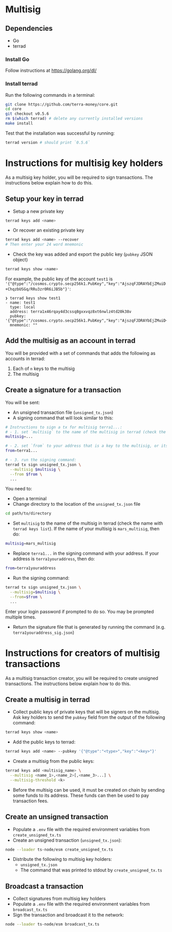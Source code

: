 # Multisig

## Dependencies

- Go
- terrad

### Install Go

Follow instructions at https://golang.org/dl/

### Install terrad

Run the following commands in a terminal:

```sh
git clone https://github.com/terra-money/core.git
cd core
git checkout v0.5.6
rm $(which terrad) # delete any currently installed versions
make install
```

Test that the installation was successful by running:

```sh
terrad version # should print `0.5.6`
```

# Instructions for multisig key holders

As a multisig key holder, you will be required to sign transactions.
The instructions below explain how to do this.

## Setup your key in terrad

- Setup a new private key

```sh
terrad keys add <name>
```

- Or recover an existing private key

```sh
terrad keys add <name> --recover
# Then enter your 24 word mnemonic
```

- Check the key was added and export the public key (`pubkey` JSON object)

```sh
terrad keys show <name>
```

For example, the public key of the account `test1` is `'{"@type":"/cosmos.crypto.secp256k1.PubKey","key":"AjszqFJDRAYbEjZMuiD+ChqzbUSGq/RRu3zr0R6iJB5b"}'`:

```console
❯ terrad keys show test1
- name: test1
  type: local
  address: terra1x46rqay4d3cssq8gxxvqz8xt6nwlz4td20k38v
  pubkey: '{"@type":"/cosmos.crypto.secp256k1.PubKey","key":"AjszqFJDRAYbEjZMuiD+ChqzbUSGq/RRu3zr0R6iJB5b"}'
  mnemonic: ""
```

## Add the multisig as an account in terrad

You will be provided with a set of commands that adds the following as accounts in terrad:
1. Each of `n` keys to the multisig
2. The multisig

## Create a signature for a transaction

You will be sent:
- An unsigned transaction file (`unsigned_tx.json`)
- A signing command that will look similar to this:

```sh
# Instructions to sign a tx for multisig terra1...:
# - 1. set `multisig` to the name of the multisig in terrad (check the name with `terrad keys list`):
multisig=...

# - 2. set `from` to your address that is a key to the multisig, or its name in terrad:
from=terra1...

# - 3. run the signing command:
terrad tx sign unsigned_tx.json \
  --multisig $multisig \
  --from $from \
  ...
```

You need to:
- Open a terminal
- Change directory to the location of the `unsigned_tx.json` file

```sh
cd path/to/directory
```

- Set `multisig` to the name of the multisig in terrad (check the name with `terrad keys list`). If the name of your multisig is `mars_multisig`, then do:

```sh
multisig=mars_multisig
```

- Replace `terra1...` in the signing command with your address. If your address is `terra1youraddress`, then do:

```sh
from=terra1youraddress
```

- Run the signing command:

```sh
terrad tx sign unsigned_tx.json \
  --multisig=$multisig \
  --from=$from \
  ...
```

Enter your login password if prompted to do so. You may be prompted multiple times.

- Return the signature file that is generated by running the command (e.g. `terra1youraddress_sig.json`)

# Instructions for creators of multisig transactions

As a multisig transaction creator, you will be required to create unsigned transactions.
The instructions below explain how to do this.

## Create a multisig in terrad

- Collect public keys of private keys that will be signers on the multisig. Ask key holders to send the `pubkey` field from the output of the following command:

```sh
terrad keys show <name>
```

- Add the public keys to terrad:

```sh
terrad keys add <name> --pubkey '{"@type":"<type>","key":"<key>"}'
```

- Create a multisig from the public keys:

```sh
terrad keys add <multisig_name> \
  --multisig <name_1>,<name_2>[,<name_3>...] \
  --multisig-threshold <k>
```

- Before the multisig can be used, it must be created on chain by sending some funds to its address. These funds can then be used to pay transaction fees.

## Create an unsigned transaction

- Populate a `.env` file with the required environment variables from `create_unsigned_tx.ts`
- Create an unsigned transaction (`unsigned_tx.json`):

```sh
node --loader ts-node/esm create_unsigned_tx.ts
```

- Distribute the following to multisig key holders:
  - `unsigned_tx.json`
  - The command that was printed to stdout by `create_unsigned_tx.ts`

## Broadcast a transaction

- Collect signatures from multisig key holders
- Populate a `.env` file with the required environment variables from `broadcast_tx.ts`
- Sign the transaction and broadcast it to the network:

```sh
node --loader ts-node/esm broadcast_tx.ts
```
